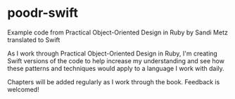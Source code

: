 # poodr-swift
Example code from Practical Object-Oriented Design in Ruby by Sandi Metz translated to Swift

As I work through Practical Object-Oriented Design in Ruby, I'm creating Swift versions of the code to help increase 
my understanding and see how these patterns and techniques would apply to a language I work with daily.

Chapters will be added regularly as I work through the book. Feedback is welcomed!
